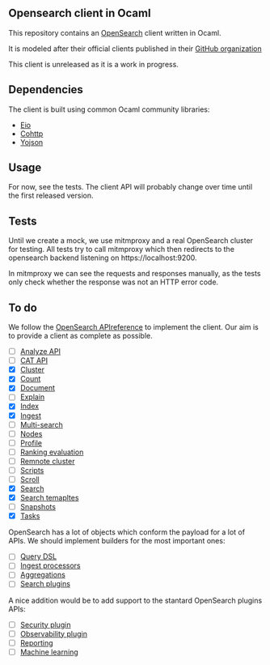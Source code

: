 ## Opensearch client in Ocaml

This repository contains an [OpenSearch](https://opensearch.org)
client written in Ocaml.

It is modeled after their official clients published in their [GitHub
organization](https://github.com/opensearch-project/)

This client is unreleased as it is a work in progress.

## Dependencies

The client is built using common Ocaml community libraries:

- [Eio](https://github.com/ocaml-multicore/eio)
- [Cohttp](https://github.com/mirage/ocaml-cohttp/)
- [Yojson](https://github.com/ocaml-community/yojson)

## Usage

For now, see the tests. The client API will probably change over time until the
first released version.


## Tests

Until we create a mock, we use mitmproxy and a real OpenSearch cluster
for testing. All tests try to call mitmproxy which then redirects to
the opensearch backend listening on https://localhost:9200.

In mitmproxy we can see the requests and responses manually, as the
tests only check whether the response was not an HTTP error code.

## To do

We follow the [OpenSearch APIreference](https://opensearch.org/docs/latest/api-reference/)
to implement the client. Our aim is to provide a client as complete
as possible.


- [ ] [Analyze API](https://opensearch.org/docs/latest/api-reference/analyze-apis/)
- [ ] [CAT API](https://opensearch.org/docs/latest/api-reference/cat/index/)
- [x] [Cluster](https://opensearch.org/docs/latest/api-reference/cluster-api/index/)
- [x] [Count](https://opensearch.org/docs/latest/api-reference/count/)
- [x] [Document](https://opensearch.org/docs/latest/api-reference/document-apis/index/)
- [ ] [Explain](https://opensearch.org/docs/latest/api-reference/explain/)
- [X] [Index](https://opensearch.org/docs/latest/api-reference/index-apis/index/)
- [X] [Ingest](https://opensearch.org/docs/latest/api-reference/ingest-apis/index/)
- [ ] [Multi-search](https://opensearch.org/docs/latest/api-reference/multi-search/)
- [ ] [Nodes](https://opensearch.org/docs/latest/api-reference/nodes-apis/index/)
- [ ] [Profile](https://opensearch.org/docs/latest/api-reference/profile/)
- [ ] [Ranking evaluation](https://opensearch.org/docs/latest/api-reference/rank-eval/)
- [ ] [Remnote cluster](https://opensearch.org/docs/latest/api-reference/remote-info/)
- [ ] [Scripts](https://opensearch.org/docs/latest/api-reference/script-apis/index/)
- [ ] [Scroll](https://opensearch.org/docs/latest/api-reference/scroll/)
- [X] [Search](https://opensearch.org/docs/latest/api-reference/search/)
- [X] [Search temapltes](https://opensearch.org/docs/latest/api-reference/search-template/)
- [ ] [Snapshots](https://opensearch.org/docs/latest/api-reference/snapshots/index/)
- [X] [Tasks](https://opensearch.org/docs/latest/api-reference/tasks/)

OpenSearch has a lot of objects which conform the payload for a lot of APIs. We should implement builders for the most important ones:

- [ ] [Query DSL](https://opensearch.org/docs/latest/query-dsl/)
- [ ] [Ingest processors](https://opensearch.org/docs/latest/ingest-pipelines/processors/index-processors/)
- [ ] [Aggregations](https://opensearch.org/docs/latest/aggregations/)
- [ ] [Search plugins](https://opensearch.org/docs/latest/search-plugins/)

A nice addition would be to add support to the stantard OpenSearch plugins APIs:

- [ ] [Security plugin](https://opensearch.org/docs/latest/security/)
- [ ] [Observability plugin](https://opensearch.org/docs/latest/observing-your-data/)
- [ ] [Reporting](https://opensearch.org/docs/latest/reporting/)
- [ ] [Machine learning](https://opensearch.org/docs/latest/ml-commons-plugin/)
